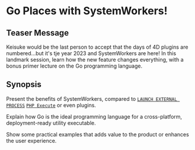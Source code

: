 # Go Places with SystemWorkers!

## Teaser Message

Keisuke would be the last person to accept that the days of 4D plugins are numbered...but it's tje year 2023 and SystemWorkers are here! In this landmark session, learn how the new feature changes everything, with a bonus primer lecture on the Go programming language.

## Synopsis 

Present the benefits of SystemWorkers, compared to [`LAUNCH EXTERNAL PROCESS`]() [`PHP Execute`]() or even plugins.

Explain how Go is the ideal programming language for a cross-platform, deployment-ready utility executable.

Show some practical examples that adds value to the product or enhances the user experience.

